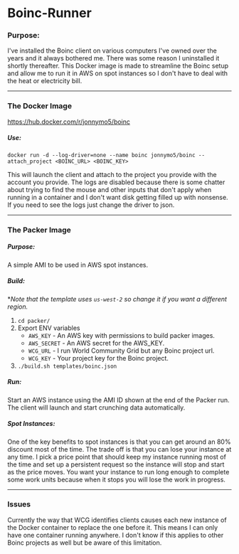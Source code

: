 # Boinc-Runner
### Purpose:
I've installed the Boinc client on various computers I've owned over the years and it always bothered me. There was some reason I uninstalled it shortly thereafter. This Docker image is made to streamline the Boinc setup and allow me to run it in AWS on spot instances so I don't have to deal with the heat or electricity bill.

---

### The Docker Image
https://hub.docker.com/r/jonnymo5/boinc
##### Use:
	docker run -d --log-driver=none --name boinc jonnymo5/boinc --attach_project <BOINC_URL> <BOINC_KEY>

This will launch the client and attach to the project you provide with the account you provide. The logs are disabled because there is some chatter about trying to find the mouse and other inputs that don't apply when running in a container and I don't want disk getting filled up with nonsense. If you need to see the logs just change the driver to json.

---

### The Packer Image
##### Purpose: 
A simple AMI to be used in AWS spot instances.

##### Build:
**Note that the template uses `us-west-2` so change it if you want a different region.*

1. `cd packer/`
2. Export ENV variables
	* `AWS_KEY` - An AWS key with permissions to build packer images.
	* `AWS_SECRET` - An AWS secret for the AWS_KEY.
	* `WCG_URL` - I run World Community Grid but any Boinc project url.
	* `WCG_KEY` - Your project key for the Boinc project. 
3. `./build.sh templates/boinc.json`

##### Run:
Start an AWS instance using the AMI ID shown at the end of the Packer run. The client will launch and start crunching data automatically.

##### Spot Instances:
One of the key benefits to spot instances is that you can get around an 80% discount most of the time. The trade off is that you can lose your instance at any time. I pick a price point that should keep my instance running most of the time and set up a persistent request so the instance will stop and start as the price moves. You want your instance to run long enough to complete some work units because when it stops you will lose the work in progress.

---

### Issues
Currently the way that WCG identifies clients causes each new instance of the Docker container to replace the one before it. This means I can only have one container running anywhere. I don't know if this applies to other Boinc projects as well but be aware of this limitation.
